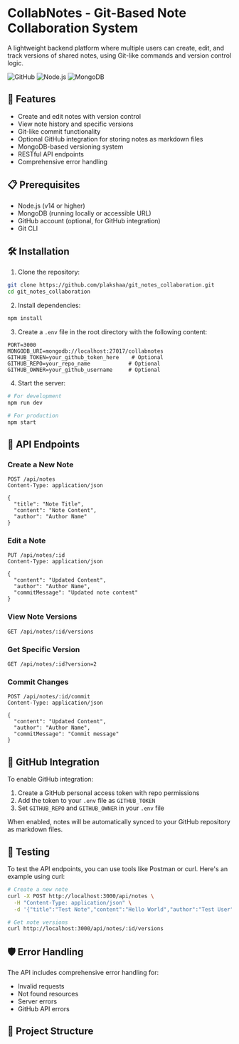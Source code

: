 # CollabNotes - Git-Based Note Collaboration System

A lightweight backend platform where multiple users can create, edit, and track versions of shared notes, using Git-like commands and version control logic.

![GitHub](https://img.shields.io/github/license/plakshaa/git_notes_collaboration)
![Node.js](https://img.shields.io/badge/Node.js-v14%2B-green)
![MongoDB](https://img.shields.io/badge/MongoDB-4.4%2B-blue)

## 🚀 Features

- Create and edit notes with version control
- View note history and specific versions
- Git-like commit functionality
- Optional GitHub integration for storing notes as markdown files
- MongoDB-based versioning system
- RESTful API endpoints
- Comprehensive error handling

## 📋 Prerequisites

- Node.js (v14 or higher)
- MongoDB (running locally or accessible URL)
- GitHub account (optional, for GitHub integration)
- Git CLI

## 🛠️ Installation

1. Clone the repository:
```bash
git clone https://github.com/plakshaa/git_notes_collaboration.git
cd git_notes_collaboration
```

2. Install dependencies:
```bash
npm install
```

3. Create a `.env` file in the root directory with the following content:
```env
PORT=3000
MONGODB_URI=mongodb://localhost:27017/collabnotes
GITHUB_TOKEN=your_github_token_here    # Optional
GITHUB_REPO=your_repo_name            # Optional
GITHUB_OWNER=your_github_username     # Optional
```

4. Start the server:
```bash
# For development
npm run dev

# For production
npm start
```

## 📡 API Endpoints

### Create a New Note
```http
POST /api/notes
Content-Type: application/json

{
  "title": "Note Title",
  "content": "Note Content",
  "author": "Author Name"
}
```

### Edit a Note
```http
PUT /api/notes/:id
Content-Type: application/json

{
  "content": "Updated Content",
  "author": "Author Name",
  "commitMessage": "Updated note content"
}
```

### View Note Versions
```http
GET /api/notes/:id/versions
```

### Get Specific Version
```http
GET /api/notes/:id?version=2
```

### Commit Changes
```http
POST /api/notes/:id/commit
Content-Type: application/json

{
  "content": "Updated Content",
  "author": "Author Name",
  "commitMessage": "Commit message"
}
```

## 🔄 GitHub Integration

To enable GitHub integration:

1. Create a GitHub personal access token with repo permissions
2. Add the token to your `.env` file as `GITHUB_TOKEN`
3. Set `GITHUB_REPO` and `GITHUB_OWNER` in your `.env` file

When enabled, notes will be automatically synced to your GitHub repository as markdown files.

## 🧪 Testing

To test the API endpoints, you can use tools like Postman or curl. Here's an example using curl:

```bash
# Create a new note
curl -X POST http://localhost:3000/api/notes \
  -H "Content-Type: application/json" \
  -d '{"title":"Test Note","content":"Hello World","author":"Test User"}'

# Get note versions
curl http://localhost:3000/api/notes/:id/versions
```

## 🛡️ Error Handling

The API includes comprehensive error handling for:
- Invalid requests
- Not found resources
- Server errors
- GitHub API errors

## 📁 Project Structure
